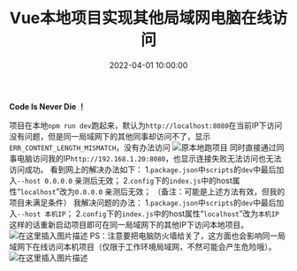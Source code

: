 ﻿---
title: Vue本地项目实现其他局域网电脑在线访问
type: 'tags'
categories: ['Vue']
date: 2022-04-01 10:00:00

---

**Code Is Never Die ！**

项目在本地`npm run dev`跑起来，默认为`http://localhost:8080`在当前IP下访问没有问题，但是同一局域网下的其他同事却访问不了，显示`ERR_CONTENT_LENGTH_MISMATCH`，没有办法访问
![原本地跑项目](https://img-blog.csdnimg.cn/89fb71ab67bc48c09e28a655465b5d95.png?x-oss-process=image/watermark,type_ZHJvaWRzYW5zZmFsbGJhY2s,shadow_50,text_Q1NETiBAcmFpbnV4Lg==,size_20,color_FFFFFF,t_70,g_se,x_16)
同时直接通过同事电脑访问我的IP`http://192.168.1.20:8080`，也显示连接失败无法访问也无法访问成功。
看到网上的解决办法如下：
1.`package.json`中`scripts`的`dev`中最后加入`--host 0.0.0.0`   亲测后无效；
2.`config`下的`index.js`中的host属性“`localhost`”改为`0.0.0.0`  亲测后无效；
（备注：可能是上述方法有效，但我的项目未满足条件）
我解决问题的办法：
1.`package.json`中`scripts`的`dev`中最后加入`--host 本机IP`；
2.`config`下的`index.js`中的host属性“`localhost`”改为`本机IP`
这样的话重新启动项目即可在同一局域网下的其他IP下访问本地项目。
![在这里插入图片描述](https://img-blog.csdnimg.cn/12e4f78b053749c9aca43fff0b2a2ce9.png?x-oss-process=image/watermark,type_ZHJvaWRzYW5zZmFsbGJhY2s,shadow_50,text_Q1NETiBAcmFpbnV4Lg==,size_20,color_FFFFFF,t_70,g_se,x_16)
PS：注意要把电脑防火墙给关了，这方面也会影响同一局域网下在线访问本机项目（仅限于工作环境局域网，不然可能会产生危险哦）。
![在这里插入图片描述](https://img-blog.csdnimg.cn/1fc71c9792a345918cb6a8c95ddaebcb.png?x-oss-process=image/watermark,type_ZHJvaWRzYW5zZmFsbGJhY2s,shadow_50,text_Q1NETiBAcmFpbnV4Lg==,size_20,color_FFFFFF,t_70,g_se,x_16)

